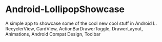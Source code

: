Android-LollipopShowcase
========================

A simple app to showcase some of the cool new cool stuff in Android L. RecyclerView, CardView, ActionBarDrawerToggle, DrawerLayout, Animations, Android Compat Design, Toolbar
